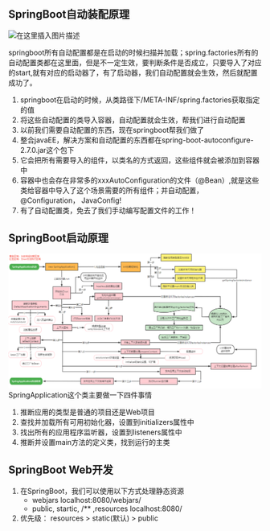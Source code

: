 
## SpringBoot自动装配原理
![在这里插入图片描述](https://img-blog.csdnimg.cn/0bee872431f64cf89bbea9e62a931271.png#pic_center)

springboot所有自动配置都是在启动的时候扫描并加载；spring.factories所有的自动配置类都在这里面，但是不一定生效，要判断条件是否成立，只要导入了对应的start,就有对应的启动器了，有了启动器，我们自动配置就会生效，然后就配置成功了。

1. springboot在启动的时候，从类路径下/META-INF/spring.factories获取指定的值
2. 将这些自动配置的类导入容器，自动配置就会生效，帮我们进行自动配置
3. 以前我们需要自动配置的东西，现在springboot帮我们做了
4. 整合javaEE，解决方案和自动配置的东西都在spring-boot-autoconfigure-2.7.0.jar这个包下
5. 它会把所有需要导入的组件，以类名的方式返回，这些组件就会被添加到容器中
6. 容器中也会存在非常多的xxxAutoConfiguration的文件（@Bean）,就是这些类给容器中导入了这个场景需要的所有组件；并自动配置，@Configuration， JavaConfig!
7. 有了自动配置类，免去了我们手动编写配置文件的工作！

## SpringBoot启动原理
![在这里插入图片描述](image/SpringBoot启动原理.png)
SpringApplication这个类主要做一下四件事情
1. 推断应用的类型是普通的项目还是Web项目
2. 查找并加载所有可用初始化器，设置到initializers属性中
3. 找出所有的应用程序监听器，设置到listeners属性中
4. 推断并设置main方法的定义类，找到运行的主类

## SpringBoot Web开发
1. 在SpringBoot，我们可以使用以下方式处理静态资源
    - webjars    	localhost:8080/webjars/
    - public, startic, /** ,resources  localhost:8080/
2. 优先级： resources > static(默认) > public